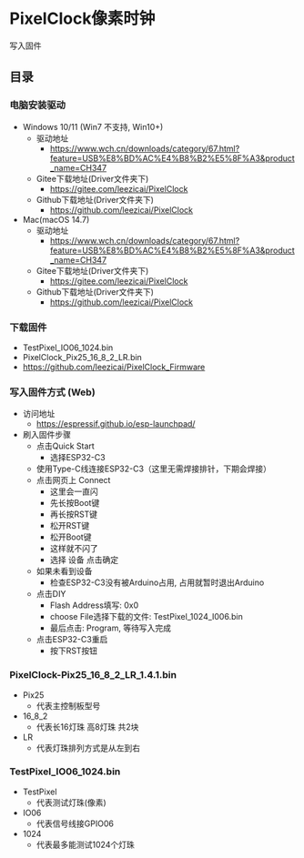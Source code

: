 # PixelClock像素时钟  
  写入固件

## 目录

### 电脑安装驱动
- Windows 10/11 (Win7 不支持, Win10+)
	- 驱动地址
		- https://www.wch.cn/downloads/category/67.html?feature=USB%E8%BD%AC%E4%B8%B2%E5%8F%A3&product_name=CH347
	- Gitee下载地址(Driver文件夹下)
		- https://gitee.com/leezicai/PixelClock
	- Github下载地址(Driver文件夹下)
		- https://github.com/leezicai/PixelClock
- Mac(macOS 14.7)
	- 驱动地址
		- https://www.wch.cn/downloads/category/67.html?feature=USB%E8%BD%AC%E4%B8%B2%E5%8F%A3&product_name=CH347
	- Gitee下载地址(Driver文件夹下)
		- https://gitee.com/leezicai/PixelClock
	- Github下载地址(Driver文件夹下)
		- https://github.com/leezicai/PixelClock

### 下载固件
- TestPixel_IO06_1024.bin
- PixelClock_Pix25_16_8_2_LR.bin
- https://github.com/leezicai/PixelClock_Firmware

### 写入固件方式 (Web)
- 访问地址
	- https://espressif.github.io/esp-launchpad/
- 刷入固件步骤
	- 点击Quick Start
		- 选择ESP32-C3
	- 使用Type-C线连接ESP32-C3（这里无需焊接排针，下期会焊接）
	- 点击网页上 Connect
		- 这里会一直闪
		- 先长按Boot键
		- 再长按RST键
		- 松开RST键
		- 松开Boot键
		- 这样就不闪了
		- 选择 设备 点击确定
	- 如果未看到设备
		- 检查ESP32-C3没有被Arduino占用, 占用就暂时退出Arduino
	- 点击DIY
		- Flash Address填写:  0x0
		- choose File选择下载的文件: TestPixel_1024_I006.bin 
		- 最后点击: Program, 等待写入完成
	- 点击ESP32-C3重启
		- 按下RST按钮

### PixelClock-Pix25_16_8_2_LR_1.4.1.bin
- Pix25
	- 代表主控制板型号
- 16_8_2
	- 代表长16灯珠 高8灯珠 共2块
- LR
	- 代表灯珠排列方式是从左到右

### TestPixel_IO06_1024.bin
- TestPixel
	- 代表测试灯珠(像素)
- IO06
	- 代表信号线接GPIO06
- 1024
	- 代表最多能测试1024个灯珠
